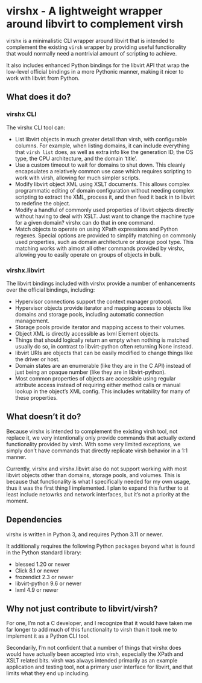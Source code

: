 # virshx - A lightweight wrapper around libvirt to complement virsh

virshx is a minimalistic CLI wrapper around libvirt that is intended to
complement the existing `virsh` wrapper by providing useful functionality
that would normally need a nontrivial amount of scripting to achieve.

It also includes enhanced Python bindings for the libvirt API that wrap
the low-level official bindings in a more Pythonic manner, making it
nicer to work with libvirt from Python.

## What does it do?

### virshx CLI

The virshx CLI tool can:

- List libvirt objects in much greater detail than virsh, with
  configurable columns. For example, when listing domains, it can
  include everything that `virsh list` does, as well as extra info like
  the generation ID, the OS type, the CPU architecture, and the domain
  ‘title’.
- Use a custom timeout to wait for domains to shut down. This cleanly
  encapsulates a relatively common use case which requires scripting to
  work with virsh, allowing for much simpler scripts.
- Modify libvirt object XML using XSLT documents. This allows complex
  programmatic editing of domain configuration without needing complex
  scripting to extract the XML, process it, and then feed it back in to
  libvirt to redefine the object.
- Modify a handful of commonly used properties of libvirt objects directly
  without having to deal with XSLT. Just want to change the machine type
  for a given domain? virshx can do that in one command.
- Match objects to operate on using XPath expressions and Python
  regexes. Special options are provided to simplify matching on commonly
  used properties, such as domain architecture or storage pool type. This
  matching works with almost all other commands provided by virshx,
  allowing you to easily operate on groups of objects in bulk.

### virshx.libvirt

The libvirt bindings included with virshx provide a number of enhancements
over the official bindings, including:

- Hypervisor connections support the context manager protocol.
- Hypervisor objects provide iterator and mapping access to objects like
  domains and storage pools, including automatic connection management.
- Storage pools provide iterator and mapping access to their volumes.
- Object XML is directly accessible as lxml Element objects.
- Things that should logically return an empty when nothing is matched
  usually do so, in contrast to libvirt-python often returning None instead.
- libvirt URIs are objects that can be easily modified to change things
  like the driver or host.
- Domain states are an enumerable (like they are in the C API) instead
  of just being an opaque number (like they are in libvirt-python).
- Most common properties of objects are accessible using regular attribute
  access instead of requiring either method calls or manual lookup in the
  object’s XML config. This includes writability for many of these
  properties.

## What doesn’t it do?

Because virshx is intended to complement the existing virsh tool, not
replace it, we very intentionally only provide commands that actually
extend functionality provided by virsh. With some very limited exceptions,
we simply don’t have commands that directly replicate virsh behavior
in a 1:1 manner.

Currently, virshx and virshx.libvirt also do not support working with
most libvirt objects other than domains, storage pools, and volumes. This
is because that functionality is what I specifically needed for my own
usage, thus it was the first thing I implemented. I plan to expand this
further to at least include netowrks and network interfaces, but it’s
not a priority at the moment.

## Dependencies

virshx is written in Python 3, and requires Python 3.11 or newer.

It additionally requires the following Python packages beyond what is
found in the Python standard library:

- blessed 1.20 or newer
- Click 8.1 or newer
- frozendict 2.3 or newer
- libvirt-python 9.6 or newer
- lxml 4.9 or newer

## Why not just contribute to libvirt/virsh?

For one, I’m not a C developer, and I recognize that it would have
taken me far longer to add much of this functionality to virsh than it
took me to implement it as a Python CLI tool.

Secondarily, I’m not confident that a number of things that virshx
does would have actually been accepted into virsh, especially the XPath
and XSLT related bits. virsh was always intended primarily as an example
application and testing tool, not a primary user interface for libvirt,
and that limits what they end up including.
